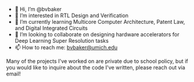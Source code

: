 - 👋 Hi, I’m @bvbaker
- 👀 I’m interested in RTL Design and Verification
- 🌱 I’m currently learning Multicore Computer Architecture, Patent Law, and Digital Integrated Circuits
- 💞️ I’m looking to collaborate on designing hardware accelerators for Deep Learning Super Resolution tasks
- 📫 How to reach me: bvbaker@umich.edu

Many of the projects I've worked on are private due to school policy, but if you would like to inquire about the code I've written, please reach out via email!
